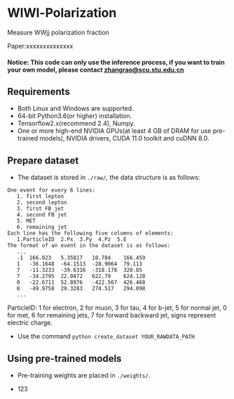 # WlWl-Polarization
Measure WWjj polarization fraction 

Paper:xxxxxxxxxxxxxx

#### Notice: This code can only use the inference process, if you want to train your own model, please contact [zhangrao@scu.stu.edu.cn](zhangrao@scu.stu.edu.cn)

## Requirements
* Both Linux and Windows are supported.
* 64-bit Python3.6(or higher) installation.
* Tensorflow2.x(recommend 2.4), Numpy.
* One or more high-end NVIDIA GPUs(at least 4 GB of DRAM for use pre-trained models), NVIDIA drivers, CUDA 11.0 toolkit and cuDNN 8.0.

## Prepare dataset
* The dataset is stored in `./raw/`, the data structure is as follows:
```
One event for every 6 lines:
   1. first lepton 
   2. second lepton 
   3. first FB jet 
   4. second FB jet 
   5. MET 
   6. remaining jet 
Each line has the following five columns of elements:
   1.ParticleID  2.Px  3.Py  4.Pz  5.E
The format of an event in the dataset is as follows:
   ...
   -1  166.023   5.35817   10.784    166.459
   1   -36.1648  -64.1513  -28.9064  79.113
   7   -11.3233  -39.6316  -318.178  320.85
   7   -34.2795  22.0472   622.79    624.128
   0   -22.6711  52.8976   -422.567  426.468
   6   -49.9758  29.3283   274.517   294.098
   ...
```
ParticleID: 1 for electron, 2 for muon, 3 for tau, 4 for b-jet, 5 for normal jet, 0 for met, 6 for remaining jets, 7 for forward backward jet, signs represent electric charge.
* Use the command `python create_dataset YOUR_RAWDATA_PATH`
## Using pre-trained models
* Pre-training weights are placed in `./weights/`.

* 123
